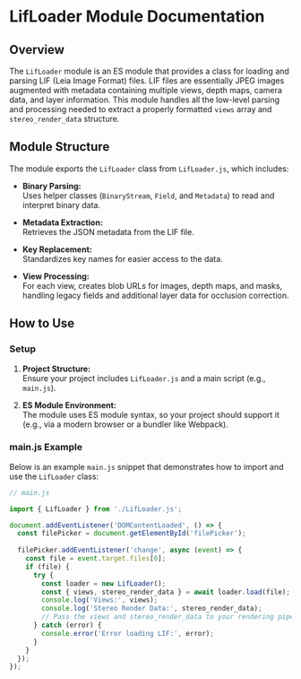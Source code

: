 # LifLoader Module Documentation

## Overview

The `LifLoader` module is an ES module that provides a class for loading and parsing LIF (Leia Image Format) files. LIF files are essentially JPEG images augmented with metadata containing multiple views, depth maps, camera data, and layer information. This module handles all the low-level parsing and processing needed to extract a properly formatted `views` array and `stereo_render_data` structure.

## Module Structure

The module exports the `LifLoader` class from `LifLoader.js`, which includes:

- **Binary Parsing:**  
  Uses helper classes (`BinaryStream`, `Field`, and `Metadata`) to read and interpret binary data.

- **Metadata Extraction:**  
  Retrieves the JSON metadata from the LIF file.

- **Key Replacement:**  
  Standardizes key names for easier access to the data.

- **View Processing:**  
  For each view, creates blob URLs for images, depth maps, and masks, handling legacy fields and additional layer data for occlusion correction.

## How to Use

### Setup

1. **Project Structure:**  
   Ensure your project includes `LifLoader.js` and a main script (e.g., `main.js`).

2. **ES Module Environment:**  
   The module uses ES module syntax, so your project should support it (e.g., via a modern browser or a bundler like Webpack).

### main.js Example

Below is an example `main.js` snippet that demonstrates how to import and use the `LifLoader` class:

```js
// main.js

import { LifLoader } from './LifLoader.js';

document.addEventListener('DOMContentLoaded', () => {
  const filePicker = document.getElementById('filePicker');
  
  filePicker.addEventListener('change', async (event) => {
    const file = event.target.files[0];
    if (file) {
      try {
        const loader = new LifLoader();
        const { views, stereo_render_data } = await loader.load(file);
        console.log('Views:', views);
        console.log('Stereo Render Data:', stereo_render_data);
        // Pass the views and stereo_render_data to your rendering pipeline.
      } catch (error) {
        console.error('Error loading LIF:', error);
      }
    }
  });
});